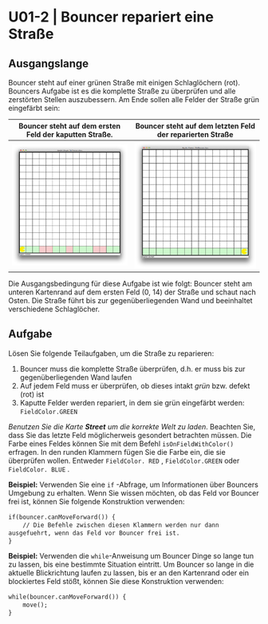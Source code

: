 # U01-2 | Bouncer repariert eine Straße

## Ausgangslange
Bouncer steht auf einer grünen Straße mit einigen Schlaglöchern (rot). Bouncers Aufgabe ist es die komplette Straße zu überprüfen und alle zerstörten Stellen auszubessern. Am Ende sollen alle Felder der Straße grün eingefärbt sein:  

| Bouncer steht auf dem ersten Feld der kaputten Straße. | Bouncer steht auf dem letzten Feld der reparierten Straße |
|:------:|:------:|
| ![Bouncer steht auf dem ersten Feld der kaputten Straße.](./docs/map_street.png) | ![Bouncer steht auf dem letzten Feld der reparierten Straße](./docs/street_complete.png) |


Die Ausgangsbedingung für diese Aufgabe ist wie folgt: Bouncer steht am unteren Kartenrand auf dem ersten Feld (0, 14) der Straße und schaut nach Osten. Die Straße führt bis zur gegenüberliegenden Wand und beeinhaltet verschiedene Schlaglöcher.  

## Aufgabe
Lösen Sie folgende Teilaufgaben, um die Straße zu reparieren:  

1. Bouncer muss die komplette Straße überprüfen, d.h. er muss bis zur gegenüberliegenden Wand laufen
2. Auf jedem Feld muss er überprüfen, ob dieses intakt *grün* bzw. defekt (rot) ist
3. Kaputte Felder werden repariert, in dem sie grün eingefärbt werden: `FieldColor.GREEN`  

*Benutzen Sie die Karte **Street** um die korrekte Welt zu laden*. Beachten Sie, dass Sie das letzte Feld möglicherweis gesondert betrachten müssen. Die Farbe eines Feldes können Sie mit dem Befehl `isOnFieldWithColor()` erfragen. In den runden Klammern fügen Sie die Farbe ein, die sie überprüfen wollen. Entweder `FieldColor. RED` , `FieldColor.GREEN` oder `FieldColor. BLUE` .  

**Beispiel:** Verwenden Sie eine `if` -Abfrage, um Informationen über Bouncers Umgebung zu erhalten. Wenn Sie wissen möchten, ob das Feld vor Bouncer frei ist, können Sie folgende Konstruktion verwenden: 

```
if(bouncer.canMoveForward()) {
    // Die Befehle zwischen diesen Klammern werden nur dann ausgefuehrt, wenn das Feld vor Bouncer frei ist. 
} 
```  

**Beispiel:** Verwenden die `while`-Anweisung um Bouncer Dinge so lange tun zu lassen, bis eine bestimmte Situation eintritt. Um Bouncer so lange in die aktuelle Blickrichtung laufen zu lassen, bis er an den Kartenrand oder ein blockiertes Feld stößt, können Sie diese Konstruktion verwenden:  

```
while(bouncer.canMoveForward()) {     
    move();
} 
```  

